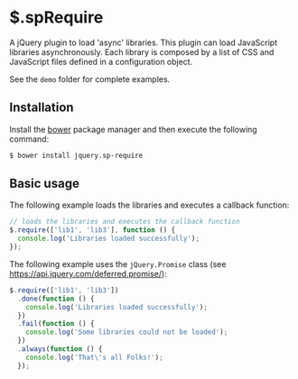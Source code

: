 # $.spRequire

A jQuery plugin to load 'async' libraries. This plugin can load JavaScript libraries asynchronously. Each library is composed by a list of CSS and JavaScript files defined in a configuration object.

See the `demo` folder for complete examples.

## Installation

Install the [bower](https://github.com/bower/bower) package manager and then execute the following command:

```bash
$ bower install jquery.sp-require
```

## Basic usage

The following example loads the libraries and executes a callback function:

```JavaScript
// loads the libraries and executes the callback function
$.require(['lib1', 'lib3'], function () {
  console.log('Libraries loaded successfully');
});
```

The following example uses the `jQuery.Promise` class (see https://api.jquery.com/deferred.promise/):

```JavaScript
$.require(['lib1', 'lib3'])
  .done(function () {
    console.log('Libraries loaded successfully');
  })
  .fail(function () {
    console.log('Some libraries could not be loaded');
  })
  .always(function () {
    console.log('That\'s all Folks!');
  });
```
